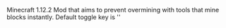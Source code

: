 Minecraft 1.12.2
Mod that aims to prevent overmining with tools that mine blocks instantly. Default toggle key is '\'